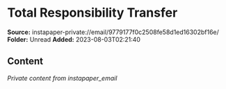 # Total Responsibility Transfer

**Source:** instapaper-private://email/9779177f0c2508fe58d1ed16302bf16e/
**Folder:** Unread
**Added:** 2023-08-03T02:21:40




## Content
*Private content from instapaper_email*
